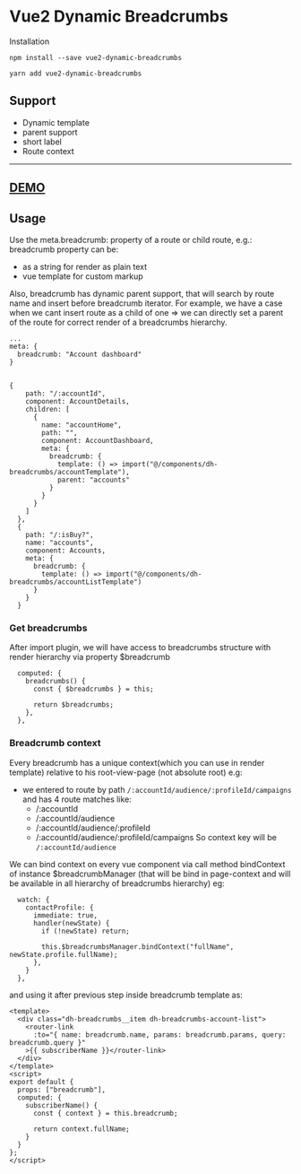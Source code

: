 # Vue2 Dynamic Breadcrumbs

Installation

`npm install --save vue2-dynamic-breadcrumbs`

`yarn add vue2-dynamic-breadcrumbs`

## Support 
- Dynamic template
- parent support
- short label
- Route context
---

## [DEMO](https://nt0tsky.github.io/Vue2-dynamic-breadcrumbs/)

## Usage

Use the meta.breadcrumb: property of a route or child route, e.g.:
breadcrumb property can be:

- as a string for render as plain text
- vue template for custom markup

Also, breadcrumb has dynamic parent support, that will search by route name and insert before breadcrumb iterator. For example, we have a case when we cant insert route as a child of one => we can directly set a parent of the route for correct render of a breadcrumbs hierarchy.

    ...
    meta: {
      breadcrumb: "Account dashboard"
    }


    {
        path: "/:accountId",
        component: AccountDetails,
        children: [
          {
            name: "accountHome",
            path: "",
            component: AccountDashboard,
            meta: {
              breadcrumb: {
                template: () => import("@/components/dh-breadcrumbs/accountTemplate"),
                parent: "accounts"
              }
            }
          }
        ]
      },
      {
        path: "/:isBuy?",
        name: "accounts",
        component: Accounts,
        meta: {
          breadcrumb: {
            template: () => import("@/components/dh-breadcrumbs/accountListTemplate")
          }
        }
      }

### Get breadcrumbs

After import plugin, we will have access to breadcrumbs structure with render hierarchy via property $breadcrumb


      computed: {
        breadcrumbs() {
          const { $breadcrumbs } = this;
    
          return $breadcrumbs;
        },
      },


### Breadcrumb context

Every breadcrumb has a unique context(which you can use in render template) relative to his root-view-page (not absolute root) e.g:

- we entered to route by path `/:accountId/audience/:profileId/campaigns` and has 4 route matches like:
    - /:accountId
    - /:accountId/audience
    - /:accountId/audience/:profileId
    - /:accountId/audience/:profileId/campaigns
    So context key will be `/:accountId/audience`

We can bind context on every vue component via call method bindContext of instance  $breadcrumbManager (that will be bind in page-context and will be available in all hierarchy of breadcrumbs hierarchy) eg:


      watch: {
        contactProfile: {
          immediate: true,
          handler(newState) {
            if (!newState) return;
    
            this.$breadcrumbsManager.bindContext("fullName", newState.profile.fullName);
          },
        }
      },

and using it after previous step inside breadcrumb template as:

    <template>
      <div class="dh-breadcrumbs__item dh-breadcrumbs-account-list">
        <router-link
          :to="{ name: breadcrumb.name, params: breadcrumb.params, query: breadcrumb.query }"
        >{{ subscriberName }}</router-link>
      </div>
    </template>
    <script>
    export default {
      props: ["breadcrumb"],
      computed: {
        subscriberName() {
          const { context } = this.breadcrumb;
    
          return context.fullName;
        }
      }
    };
    </script>
